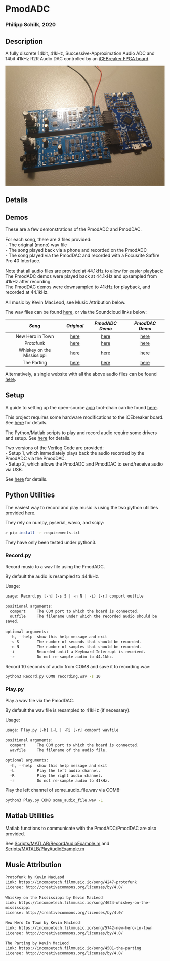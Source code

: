 # PmodADC

### Philipp Schilk, 2020

## Description
A fully discrete 14bit, 41kHz, Successive-Approximation Audio ADC and 14bit 41kHz R2R Audio DAC 
controlled by an [iCEBreaker FPGA board](https://1bitsquared.com/collections/fpga/products/icebreaker). 

![Overview](Doc/imgs/PmodADC.jpeg)

## Details

## Demos

These are a few demonstrations of the PmodADC and PmodDAC.

For each song, there are 3 files provided:  
    - The original (mono) wav file  
    - The song played back via a phone and recorded on the PmodADC  
    - The song played via the PmodDAC and recorded with a Focusrite Saffire Pro 40 Interface.  

Note that all audio files are provided at 44.1kHz to allow for easier playback:  
The PmodADC demos were played back at 44.1kHz and upsampled from 41kHz after recording.  
The PmodDAC demos were downsampled to 41kHz for playback, and recorded at 44.1kHz.   

All music by Kevin MacLeod, see Music Attribution below.

The wav files can be found [here](Doc/Demos), or via the Soundcloud links below:

| *Song* 	| *Original* 	| *PmodADC Demo* 	| *PmodDAC Demo* 	|
|:-:	|:-:	|:-:	|:-:	|
| New Hero in Town 	| [here](https://soundcloud.com/user-489490213/new-hero-in-town-reference) 	| [here](https://soundcloud.com/user-489490213/new-hero-in-town-pmodadc) 	| [here](https://soundcloud.com/user-489490213/new-hero-in-town-pmoddac) 	|
| Protofunk 	| [here](https://soundcloud.com/user-489490213/protofunk-reference) 	| [here](https://soundcloud.com/user-489490213/protofunk-pmodadc) 	| [here](https://soundcloud.com/user-489490213/protofunk-pmoddac) 	|
| Whiskey on the Mississippi 	| [here](https://soundcloud.com/user-489490213/whiskey-on-the-mississippi-reference) 	| [here](https://soundcloud.com/user-489490213/whiskey-on-the-mississippi-pmodadc) 	| [here](https://soundcloud.com/user-489490213/whiskey-on-the-mississippi-pmoddac) 	|
| The Parting 	| [here](https://soundcloud.com/user-489490213/the-parting-reference) 	| [here](https://soundcloud.com/user-489490213/the-parting-pmodadc) 	| [here](https://soundcloud.com/user-489490213/the-parting-pmoddac) 	|

Alternatively, a single website with all the above audio files can be found [here](https://soundcloud.com/user-489490213/sets/pmodadc-demonstration/s-fJryQAe7XSp).

## Setup

A guide to setting up the open-source [apio](https://github.com/FPGAwars/apio) tool-chain can be found [here](Doc/ToolchainSetup.md).   

This project requires some hardware modifications to the iCEbreaker board. See [here](Doc/iCEBreakerMod.md) for details.  

The Python/Matlab scripts to play and record audio require some drivers and setup. See [here](Doc/FT2232H_Setup.md) for details.  

Two versions of the Verilog Code are provided:  
	- Setup 1, which immediately plays back the audio recorded by the PmodADC via the PmodDAC.  
	- Setup 2, which allows the PmodADC and PmodDAC to send/receive audio via USB.
	
See [here](iCEbreaker_HDL/Setup%20Description.md) for details.

## Python Utilities

The easiest way to record and play music is using the two python utilities provided [here](Scripts/Python/).

They rely on numpy, pyserial, wavio, and scipy:

```bash
> pip install -r requirements.txt
```

They have only been tested under python3.

### Record.py

Record music to a wav file using the PmodADC.

By default the audio is resampled to 44.1kHz.

Usage:

```
usage: Record.py [-h] (-s S | -n N | -i) [-r] comport outfile

positional arguments:
  comport     The COM port to which the board is connected.
  outfile     The filename under which the recorded audio should be saved.

optional arguments:
  -h, --help  show this help message and exit
  -s S        The number of seconds that should be recorded.
  -n N        The number of samples that should be recorded.
  -i          Recorded until a Keyboard Interrupt is received.
  -r          Do not re-sample audio to 44.1khz.
```

Record 10 seconds of audio from COM8 and save it to recording.wav:

```bash
python3 Record.py COM8 recording.wav -s 10
```

### Play.py

Play a wav file via the PmodDAC.

By default the wav file is resampled to 41kHz (if necessary). 

Usage:
```
usage: Play.py [-h] [-L | -R] [-r] comport wavfile

positional arguments:
  comport     The COM port to which the board is connected.
  wavfile     The filename of the audio file.

optional arguments:
  -h, --help  show this help message and exit
  -L          Play the left audio channel.
  -R          Play the right audio channel.
  -r          Do not re-sample audio to 41kHz.
```

Play the left channel of some_audio_file.wav via COM8:

```bash
python3 Play.py COM8 some_audio_file.wav -L
```

## Matlab Utilities

Matlab functions to communicate with the PmodADC/PmodDAC are also provided. 

See [Scripts/MATLAB/RecordAudioExample.m](Scripts/MATLAB/RecordAudioExample.m) and [Scripts/MATALB/PlayAudioExample.m](Scripts/MATALB/PlayAudioExample.m)

## Music Attribution

```
Protofunk by Kevin MacLeod  
Link: https://incompetech.filmmusic.io/song/4247-protofunk  
License: http://creativecommons.org/licenses/by/4.0/  

Whiskey on the Mississippi by Kevin MacLeod  
Link: https://incompetech.filmmusic.io/song/4624-whiskey-on-the-mississippi  
License: http://creativecommons.org/licenses/by/4.0/  
  
New Hero In Town by Kevin MacLeod  
Link: https://incompetech.filmmusic.io/song/5742-new-hero-in-town  
License: http://creativecommons.org/licenses/by/4.0/  

The Parting by Kevin MacLeod  
Link: https://incompetech.filmmusic.io/song/4501-the-parting  
License: http://creativecommons.org/licenses/by/4.0/  
```


